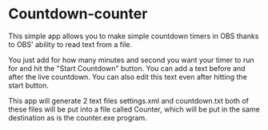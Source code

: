 # Countdown-counter
This simple app allows you to make simple countdown timers in OBS 
thanks to OBS' ability to read text from a file.

You just add for how many minutes and second you want your timer to run for
and hit the "Start Countdown" button. You can add a text before and after
the live countdown. You can also edit this text even after hitting the start button.

This app will generate 2 text files settings.xml and countdown.txt 
both of these files will be put into a file called Counter, which will be put
in the same destination as is the counter.exe program.
